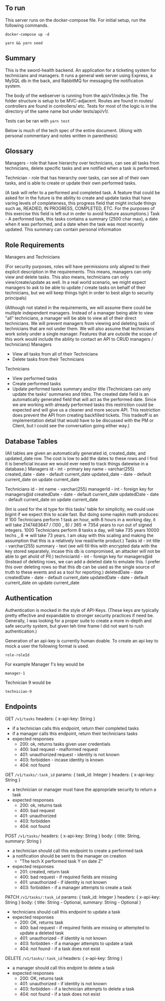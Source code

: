 ## To run

This server runs on the docker-compose file. For initial setup, run the following commands.

`docker-compose up -d`

`yarn && yarn seed`

## Summary

This is the sword-health backend. An application for a ticketing system for technicians and managers. It runs a general web server using Express, a MySQL db in the back, and RabbitMQ for messaging the notification system.

The body of the webserver is running from the api/v1/index.js file. The folder structure is setup to be MVC-adjacent. Routes are found in routes/ controllers are found in controllers/ etc. Tests for most of the logic is in the directory of the same name but under tests/api/v1/.

Tests can be ran with
`yarn test`

Below is much of the tech spec of the entire document. (Along with personal commentary and notes written in parenthesis)

## Glossary

Managers - role that have hierarchy over technicians, can see all tasks from technicians, delete specific tasks and are notified when a task is performed.

Technician - role that has hierarchy over tasks, can see all of their own tasks, and is able to create or update their own performed tasks.

(A task will refer to a performed and completed task. A feature that could be asked for in the future is the ability to create and update tasks that have varing levels of completeness, this progress field that might include things such as, READIED, IN PROGRESS, COMPLETED, ETC. For the purposes of this exercise this field is left out in order to avoid feature assumptions.)
Task - A performed task, this tasks contains a summary (2500 char max), a date when it was performed, and a date when the task was most recently updated. This summary can contain personal information

## Role Requirements

Managers and Technicians

(For security purposes, roles will have permissions only aligned to their explicit description in the requirements. This means, managers can only view and delete tasks. This also means, technicians can only view/create/update as well. In a real world scenario, we might expect managers to ask to be able to update / create tasks on behalf of their technicians, but we will keep things tight in order to best align to security principals)

(Although not stated in the requirements, we will assume there could be multiple independent managers. Instead of a manager being able to view "all" technicians, a manager will be able to view all of their direct technicians. We will prevent managers from viewing and deleting tasks of technicians that are not under them. We will also assume that technicians work solely under a single manager. Features that are outside the scope of this work would include the ability to contact an API to CRUD managers / technicians)
Managers

- View all tasks from all of their Technicians
- Delete tasks from their Technicians

Technicians

- View performed tasks
- Create performed tasks
- Update performed tasks summary and/or title
  (Technicians can only update the tasks' summaries and titles. The created date field is an automatically generated field that will act as the performed date. Since we are working with already performed tasks this restriction could be expected and will give us a cleaner and more secure API. This restriction does prevent the API from creating backfilled tickets. This tradeoff is an implementation detail that would have to be discussed with the PM or Client, but I could see the conversation going either way.)

## Database Tables

(All tables are given an automatically generated id, created_date, and updated_date row. The cost is low to add the dates to these rows and I find it is beneficial incase we would ever need to track things datewise in a database.)
Managers
id - int - primary key
name - varchar(255)
created_date - date - default current_date
updated_date - date - default current_date on update current_date

Technicians
id - int
name - varchar(255)
managerId - int - foreign key for managers@id
createdDate - date - default current_date
updatedDate - date - default current_date on update current_date

(Int is used for the id type for this tasks' table for simplicity, we could use bigint if we expect this to scale fast. But doing some napkin math produces:
If 100 Technicians perform 1 task an hour, with 8 hours in a working day, it will take 2147483647 / (100 _ 8) / 365 => 7354 years to run out of signed integers.
1000 Technicians perform 8 tasks a day, will take 735 years
10000 techs _ 8 => will take 73 years.
I am okay with this scaling and making the assumption that this is a relatively low read/write product.)
Tasks
id - int
title - varchar(255)
summary - text (we will fill this with encrypted data with the key stored separately, incase this db is compromised, an attacker will not be able to get ahold of PII.)
technicianId - int - foreign key for managers@id
(Instead of deleting rows, we can add a deleted date to emulate this. I prefer this over deleting rows so that this db can be used as the single source of truth to these events and as a tool for reporting.)
deletedDate - date
createdDate - date - default current_date
updatedDate - date - default current_date on update current_date

## Authentication

Authentication is mocked in the style of API-Keys.
(These keys are typically pretty effective and expandable to stronger security practices if need be. Generally, I was looking for a proper suite to create a more in-depth and safe security system, but given teh time frame I did not want to rush authentication.)

Generation of an api-key is currently human doable. To create an api key to mock a user the following format is used.

```
role-roleId
```

For example Manager 1's key would be

```
manager-1
```

Technician 9 would be

```
technician-9
```

## Endpoints

GET `/v1/tasks`
headers: { x-api-key: String }

- if a technician calls this endpoint, return their completed tasks
- if a manager calls this endpoint, return their technicians tasks
- expected responses
  - 200: ok, returns tasks given user credentials
  - 400: bad request - malformed request
  - 401: unauthorized request - identity is not known
  - 403: forbidden - incase identity is known
  - 404: not found

GET `/v1/tasks/:task_id`
params: { task_id: Integer }
headers: { x-api-key: String }

- a technician or manager must have the appropriate security to return a task
- expected responses
  - 200: ok, returns task
  - 400: bad request
  - 401: unauthorized
  - 403: forbidden
  - 404: not found

POST `/v1/tasks/`
headers: { x-api-key: String }
body: { title: String, summary: String }

- a technician should call this endpoint to create a performed task
- a notification should be sent to the manager on creation
  - "The tech X performed task Y on date Z"
- expected responses
  - 201: created, return task
  - 400: bad request - if required fields are missing
  - 401: unauthorized - if identity is not known
  - 403: forbidden - if a manager attempts to create a task

PATCH `/v1/tasks/:task_id`
params: { task_id: Integer }
headers: { x-api-key: String }
body: { title: String - Optional, summary: String - Optional }

- technicians should call this endpoint to update a task
- expected responses
  - 200: OK, returns task
  - 400: bad request - if required fields are missing or attempted to update a deleted task
  - 401: unauthorized - if identity is not known
  - 403: forbidden - if a manager attempts to update a task
  - 404: not found - if a task does not exist

DELETE `/v1/tasks/:task_id`
headers: { x-api-key: String }

- a manager should call this endpint to delete a task
- expected responses
  - 200: OK, returns task
  - 401: unauthorized - if identity is not known
  - 403: forbidden - if a technician attempts to delete a task
  - 404: not found - if a task does not exist
